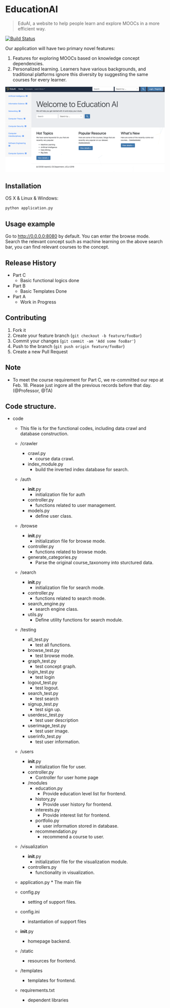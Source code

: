# EducationAI

> EduAI, a website to help people learn and explore MOOCs in a more efficient way. 

[![Build Status][travis-image]][travis-url]

Our application will have two primary novel features:
1) Features for exploring MOOCs based on knowledge concept dependencies. 
2) Personalized learning. Learners have various backgrounds, and traditional platforms ignore this diversity by suggesting the same courses for every learner.

![](Screenshot.png)

## Installation

OS X & Linux & Windows:

```sh
python application.py
```


## Usage example
Go to http://0.0.0.0:8080 by default. You can enter the browse mode. Search the relevant concept such as machine learning on the above search bar, you can find relevant courses to the concept. 


## Release History

* Part C
    * Basic functional logics done 
* Part B 
    * Basic Templates Done 
* Part A
    * Work in Progress


## Contributing

1. Fork it 
2. Create your feature branch (`git checkout -b feature/fooBar`)
3. Commit your changes (`git commit -am 'Add some fooBar'`)
4. Push to the branch (`git push origin feature/fooBar`)
5. Create a new Pull Request

<!-- Markdown link & img dfn's -->
[npm-image]: https://img.shields.io/npm/v/datadog-metrics.svg?style=flat-square
[npm-url]: https://npmjs.org/package/datadog-metrics
[npm-downloads]: https://img.shields.io/npm/dm/datadog-metrics.svg?style=flat-square
[travis-image]: https://img.shields.io/travis/dbader/node-datadog-metrics/master.svg?style=flat-square
[travis-url]: https://travis-ci.org/dbader/node-datadog-metrics
[wiki]: https://github.com/yourname/yourproject/wiki

## Note
* To meet the course requirement for Part C, we re-committed our repo at Feb. 18. Please just ingore all the previous records before that day. (@Professor, @TA)


## Code structure.

* code
	* This file is for the functional codes, including data crawl and database construction.
	
	* /crawler
		* crawl.py
			* course data crawl.
		* index_module.py
			* build the inverted index database for search. 
	* /auth
		* __init__.py
			* initialization file for auth
		* controller.py
			* functions related to user management.
		* models.py
			* define user class.
	* /browse
		* __init__.py
			* initialization file for browse mode.
		* controller.py
			* functions related to browse mode.
		* generate_categories.py
			* Parse the original course_taxonomy into sturctured data.
	* /search
		* __init__.py
			* initialization file for search mode.
		* controller.py
			* functions related to search mode.
		* search_engine.py
			* search engine class.
		* utils.py
			* Define utility functions for search module.
	* /testing
		* all_test.py
			* test all functions.
		* browse_test.py
			* test browse mode.
		* graph_test.py
			* test concept graph.
		* login_test.py
			* test login
		* logout_test.py
			* test logout.
		* search_test.py
			* test search
		* signup_test.py
			* test sign up.
		* userdesc_test.py
			* test user description
		* userimage_test.py
			* test user image.
		* userinfo_test.py
			* test user information.
	* /users

		* __init__.py
			* initialization file for user.
		* controller.py
			* Controller for user home page
		* /modules
			* education.py
				* Provide education level list for frontend.
			* history,py
				* Provide user history for frontend.
			* interests.py
				* Provide interest list for frontend.
			* portfolio.py 
				* user information stored in database.
			* recommendation.py
				* recommend a course to user.

	* /visualization
		* __init__.py
			* initialization file for the visualization module.
		* controllers.py
			* functionality in visualization.

	* application.py
			* The main file
	* config.py
		* setting of support files.
	* config.ini 
		* instantiation of support files
	* __init__.py
		* homepage backend.
	* /static
		* resources for frontend.
	* /templates
		* templates for frontend.
	* requirements.txt
		* dependent libraries 









